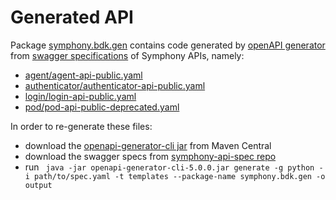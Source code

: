 # Generated API

Package [symphony.bdk.gen](../symphony/bdk/gen) contains code generated by
[openAPI generator](https://github.com/OpenAPITools/openapi-generator)
from [swagger specifications](https://github.com/symphonyoss/symphony-api-spec) of Symphony APIs, namely:
* [agent/agent-api-public.yaml](https://github.com/symphonyoss/symphony-api-spec/blob/master/agent/agent-api-public.yaml)
* [authenticator/authenticator-api-public.yaml](https://github.com/symphonyoss/symphony-api-spec/blob/master/authenticator/authenticator-api-public.yaml)
* [login/login-api-public.yaml](https://github.com/symphonyoss/symphony-api-spec/blob/master/login/login-api-public.yaml)
* [pod/pod-api-public-deprecated.yaml](https://github.com/symphonyoss/symphony-api-spec/blob/master/pod/pod-api-public-deprecated.yaml)

In order to re-generate these files:
* download the [openapi-generator-cli jar](https://search.maven.org/artifact/org.openapitools/openapi-generator/5.0.0/jar)
  from Maven Central
* download the swagger specs from [symphony-api-spec repo](https://github.com/symphonyoss/symphony-api-spec)
* run ` java -jar openapi-generator-cli-5.0.0.jar generate -g python -i path/to/spec.yaml -t templates --package-name symphony.bdk.gen -o output`